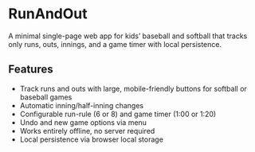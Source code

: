 # RunAndOut

A minimal single-page web app for kids’ baseball and softball that tracks only runs, outs, innings, and a game timer with local persistence.

## Features
- Track runs and outs with large, mobile-friendly buttons for softball or baseball games
- Automatic inning/half-inning changes
- Configurable run-rule (6 or 8) and game timer (1:00 or 1:20)
- Undo and new game options via menu
- Works entirely offline, no server required
- Local persistence via browser local storage
